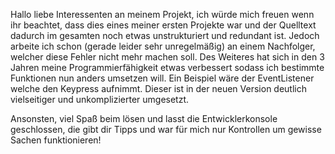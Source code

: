 Hallo liebe Interessenten an meinem Projekt,
ich würde mich freuen wenn ihr beachtet, dass dies eines meiner ersten Projekte war und der Quelltext dadurch im gesamten noch etwas unstrukturiert und redundant ist. 
Jedoch arbeite ich schon (gerade leider sehr unregelmäßig) an einem Nachfolger, welcher diese Fehler nicht mehr machen soll. Des Weiteres hat sich in den 3 Jahren meine Programmierfähigkeit etwas verbessert sodass ich bestimmte Funktionen nun anders umsetzen will.
Ein Beispiel wäre der EventListener welche den Keypress aufnimmt. Dieser ist in der neuen Version deutlich vielseitiger und unkomplizierter umgesetzt.

Ansonsten, viel Spaß beim lösen und lasst die Entwicklerkonsole geschlossen, die gibt dir Tipps und war für mich nur Kontrollen um gewisse Sachen funktionieren!
